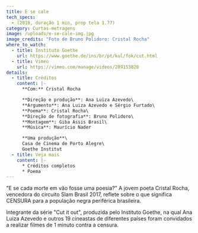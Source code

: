 ```yaml
---
title: E se cale
tech_specs:
  - (2018, duração 1 min, prop tela 1.77)
category: Curtas-metragens
image: /uploads/e-se-cale-img.jpg
image_credits: "Foto de Bruno Polidoro: Cristal Rocha"
where_to_watch:
  - title: Instituto Goethe
    url: https://www.goethe.de/ins/br/pt/kul/fok/cut.html
  - title: Vimeo
    url: https://vimeo.com/manage/videos/289153820
details:
  - title: Créditos
    content: |-
      **C﻿om:** Cristal Rocha

      **Direção e produção**: Ana Luiza Azevedo\
      **Argumento**: Ana Luiza Azevedo e Sérgio Furtado\
      **Poema**: Cristal Rocha\
      **Direção de fotografia**: Bruno Polidoro\
      **Montagem**: Giba Assis Brasil\
      **Música**: Maurício Nader

      **Uma produção**\
      Casa de Cinema de Porto Alegre\
      Goethe Institut
  - title: Veja mais
    content: |-
      * Créditos completos
      * Poema
---
```

"E se cada morte em vão fosse uma poesia?" A jovem poeta Cristal Rocha, vencedora do circuito Slam Brasil 2017, reflete sobre o que significa CENSURA para a população negra periférica brasileira.

I﻿ntegrante da série "Cut it out", produzida pelo Instituto Goethe, na qual Ana Luiza Azevedo e outros 19 cineastas de diferentes países foram convidados a realizar filmes de 1 minuto contra a censura.